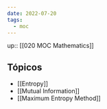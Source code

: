 ```yaml
---
date: 2022-07-20
tags:
  - moc 
---
```

up:: [[020 MOC Mathematics]]
## Tópicos
- [[Entropy]]
- [[Mutual Information]]
- [[Maximum Entropy Method]]